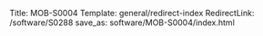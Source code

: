 Title: MOB-S0004
Template: general/redirect-index
RedirectLink: /software/S0288
save_as: software/MOB-S0004/index.html